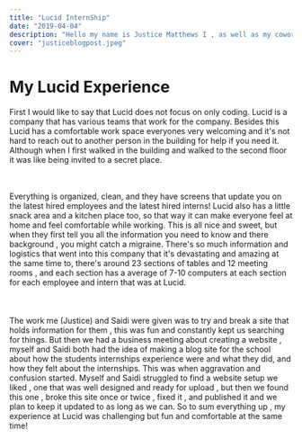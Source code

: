 ```yaml
---
title: "Lucid InternShip"
date: "2019-04-04"
description: "Hello my name is Justice Matthews I , as well as my coworker Saidi, are both interning at Lucid and we are both upcoming 11th graders that have created this site  "
cover: "justiceblogpost.jpeg"
---
```


<h1>My Lucid Experience</h1>
        <p> First I would like to say that Lucid does not focus on only coding.
        Lucid is a company that has various teams that work for the company. Besides this Lucid has a comfortable work space everyones very welcoming and it's not hard to reach out to another person in the building for help if you need it. Although when I first walked in the building and walked to the second floor it was like being invited to a secret place.</p> <br>      </br> <p1>Everything is organized, clean, and they have screens that update you on the latest hired employees and the latest hired interns! Lucid also has a little snack area and a kitchen place too, so that way it can make everyone feel at home and feel comfortable while working. This is all nice and sweet, but when they first tell you all the information you need to know and there background , you might catch a migraine. There's so much information and logistics that went into this company that it's devastating and amazing at the same time to, there's around 23 sections of tables and 12 meeting rooms , and each section has a average of 7-10 computers at each section for each employee and intern that was at Lucid.</p1> <br> </br> <br> </br>
        <p2>The work me (Justice) and Saidi were given was to try and break a site that holds information for them , this was fun and constantly kept us searching for things. But then we had a business meeting about creating a website , myself and Saidi both had the idea of making a blog site for the school about how the students internships experience were and what they did, and how they felt about the internships. This was when aggravation and confusion started. Myself and Saidi struggled to find a website setup we liked , one that was well designed and ready for upload , but then we found this one , broke this site once or twice , fixed it , and published it and we plan to keep it updated to as long as we can. So to sum everything up , my experience at Lucid was challenging but fun and comfortable at the same time!</p2>
